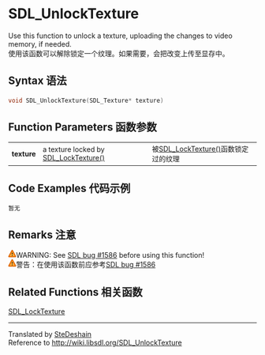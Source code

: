 # SDL_UnlockTexture
Use this function to unlock a texture, uploading the changes to video memory, if needed.   
使用该函数可以解除锁定一个纹理。如果需要，会把改变上传至显存中。
## Syntax 语法
```C
void SDL_UnlockTexture(SDL_Texture* texture)
```
## Function Parameters 函数参数

<table>
<tr><td><b>texture</b></td><td>a texture locked by <a href = "./SDL_LockTexture.md">SDL_LockTexture()</a></td><td>被<a href = "./SDL_LockTexture.md">SDL_LockTexture()</a>函数锁定过的纹理</td></tr>
</table>

## Code Examples 代码示例
```C
暂无
```
## Remarks 注意
![alert](./alert.png)WARNING: See [SDL bug #1586](http://bugzilla.libsdl.org/show_bug.cgi?id=1586) before using this function!   
![alert](./alert.png)警告：在使用该函数前应参考[SDL bug #1586](http://bugzilla.libsdl.org/show_bug.cgi?id=1586)
## Related Functions 相关函数
[SDL_LockTexture](./SDL_LockTexture.md)

---
Translated by [SteDeshain](https://github.com/SteDeshain)   
Reference to http://wiki.libsdl.org/SDL_UnlockTexture